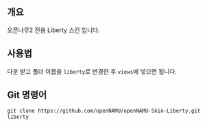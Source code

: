 ## 개요
오픈나무2 전용 Liberty 스킨 입니다.

## 사용법
다운 받고 폴더 이름을 `liberty`로 변경한 후 `views`에 넣으면 됩니다.

## Git 명령어
```
git clone https://github.com/openNAMU/openNAMU-Skin-Liberty.git liberty
```
